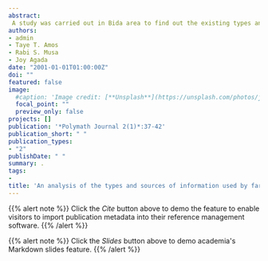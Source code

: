 ```yaml
---
abstract:
 A study was carried out in Bida area to find out the existing types and sources of information used by the farmers and to study the inter-relationship between types and sources of information on the one hand; and between types and sources and farmer category on the other. The assumption of the study was that types and sources of information used by farmers should be related to their literacy level. The data used in this study were collected directly from the farmers using structured questionnaire.  The farm managers were categorised into I and II. The Type I farm managers were those whose farms are located within the Federal Polytechnic, Bida campus while Type II farm managers were those whose farms are located around the campus. The data were analysed using descriptive statistics, tables, t-ratio, chi-square and percentages. The findings indicate that crops grown and the objectives for growing them are unique to each crop. Also, sources and types of information were generally unique of one another and not farmer type-unique.  From the findings, it was concluded that farm managers, whether literate or not, look for similar information from similar sources.
authors:
- admin
- Taye T. Amos
- Rabi S. Musa
- Joy Agada
date: "2001-01-01T01:00:00Z"
doi: ""
featured: false
image:
  #caption: 'Image credit: [**Unsplash**](https://unsplash.com/photos/jdD8gXaTZsc)'
  focal_point: ""
  preview_only: false
projects: []
publication: '*Polymath Journal 2(1)*:37-42'
publication_short: " "
publication_types:
- "2"
publishDate: " "
summary: .
tags:
- 
title: 'An analysis of the types and sources of information used by farm managers in Bida area of Niger State, Nigeria'
---
```

{{% alert note %}}
Click the *Cite* button above to demo the feature to enable visitors to import publication metadata into their reference management software.
{{% /alert %}}

{{% alert note %}}
Click the *Slides* button above to demo academia's Markdown slides feature.
{{% /alert %}}
